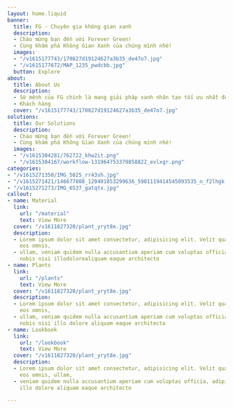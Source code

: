 ```yaml
---
layout: home.liquid
banner:
  title: FG - Chuyên gia không gian xanh
  description:
  - Chào mừng bạn đến với Forever Green!
  - Cùng khám phá Không Gian Xanh của chúng mình nhé!
  images:
  - "/v1615177743/170827d19124627a3b35_de47o7.jpg"
  - "/v1615177672/MAP_1235_pwdcbb.jpg"
  button: Explore
about:
  title: About Us
  description:
  - Sứ mệnh của FG chính là mang giải pháp xanh nhân tạo tối ưu nhất đến
  - Khách hàng
  cover: "/v1615177743/170827d19124627a3b35_de47o7.jpg"
solutions:
  title: Our Solutions
  description:
  - Chào mừng bạn đến với Forever Green!
  - Cùng khám phá Không Gian Xanh của chúng mình nhé!
  images:
  - "/v1615304281/762722_khw2it.png"
  - "/v1615304167/workflow-131964753379858822_evlxgr.png"
categories:
- "/v1615271350/IMG_5025_rr43sh.jpg"
- "/v1615271421/146677808_120401853299636_5901119414545093535_n_f2lhgk.jpg"
- "/v1615271273/IMG_6537_gatqtx.jpg"
callout:
- name: Material
  link:
    url: "/material"
    text: View More
  cover: "/v1611827320/plant_yryt8e.jpg"
  description:
  - Lorem ipsum dolor sit amet consectetur, adipisicing elit. Velit quaerat blanditiis
    eos omnis,
  - ullam, veniam quidem nulla accusantium aperiam cum voluptas officia, adipisci
    nobis nisi illodolorealiquam eaque architecto
- name: Plants
  link:
    url: "/plants"
    text: View More
  cover: "/v1611827320/plant_yryt8e.jpg"
  description:
  - Lorem ipsum dolor sit amet consectetur, adipisicing elit. Velit quaerat blanditiis
    eos omnis,
  - ullam, veniam quidem nulla accusantium aperiam cum voluptas officia, adipisci
    nobis nisi illo dolore aliquam eaque architecto
- name: Lookbook
  link:
    url: "/lookbook"
    text: View More
  cover: "/v1611827320/plant_yryt8e.jpg"
  description:
  - Lorem ipsum dolor sit amet consectetur, adipisicing elit. Velit quaerat blanditiis
    eos omnis, ullam,
  - veniam quidem nulla accusantium aperiam cum voluptas officia, adipisci nobis nisi
    illo dolore aliquam eaque architecto

---
```


